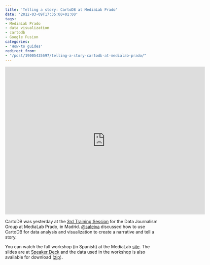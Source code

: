 ```yaml
---
title: 'Telling a story: CartoDB at MediaLab Prado'
date: '2012-03-09T17:35:00+01:00'
tags:
- MediaLab Prado
- data visualization
- cartodb
- Google Fusion
categories:
- 'How-to guides'
redirect_from:
- "/post/19005435697/telling-a-story-cartodb-at-medialab-prado/"
---
```


<iframe frameborder="0" height="480" src="http://player.vimeo.com/video/38232915?title=0&amp;byline=0&amp;portrait=0&amp;color=ffffff" width="648"></iframe>

CartoDB was yesterday at the <a href="http://medialab-prado.es/article/sesion_formativa_periodismo_datos_visualizacion">3rd Training Session</a> for the Data Journalism Group at MediaLab Prado, in Madrid. <a href="https://twitter.com/#!/saleiva">@saleiva</a> discussed how to use CartoDB for data analysis and visualization to create a narrative and tell a story.

You can watch the full workshop (in Spanish) at the MediaLab <a href="http://medialab-prado.es/mmedia/8808/view">site</a>. The slides are at <a href="http://speakerdeck.com/u/saleiva/p/cartodb-at-medialabprado">Speaker Deck</a> and the data used in the workshop is also available for download (<a href="http://dl.dropbox.com/u/538411/grupoperiodismodedatos.zip">zip</a>).


